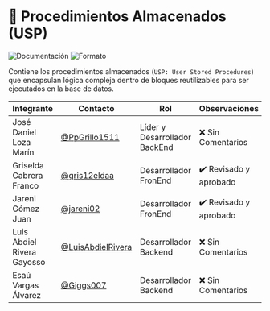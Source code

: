 # 🧩 Procedimientos Almacenados (USP)

![Documentación](https://img.shields.io/badge/Tipo-Procedimientos%20Almacenados-lightgrey?style=flat-square)
![Formato](https://img.shields.io/badge/Formato-.sql-blue?style=flat-square)

Contiene los procedimientos almacenados (`USP: User Stored Procedures`) que encapsulan lógica compleja dentro de bloques reutilizables para ser ejecutados en la base de datos.

|Integrante|Contacto|Rol|Observaciones|
|------------|--------|---|---|
|José Daniel Loza Marín |[@PpGrillo1511](https://github.com/PpGrillo1511)|Líder y Desarrollador BackEnd|❌ Sin Comentarios|
|Griselda Cabrera Franco |[@gris12eldaa](https://github.com/gris12eldaa)|Desarrollador FronEnd|✔️ Revisado y aprobado|
|Jareni Gómez Juan |[@jareni02](https://github.com/jareni02)|Desarrollador FronEnd|✔️ Revisado y aprobado|
|Luis Abdiel Rivera Gayosso |[@LuisAbdielRivera](https://github.com/LuisAbdielRivera)|Desarrollador Backend|❌ Sin Comentarios|
|Esaú Vargas Álvarez |[@Giggs007](https://github.com/Giggs007)|Desarrollador Backend|❌ Sin Comentarios|
